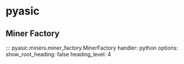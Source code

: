 # pyasic
## Miner Factory

::: pyasic.miners.miner_factory.MinerFactory
    handler: python
    options:
        show_root_heading: false
        heading_level: 4
